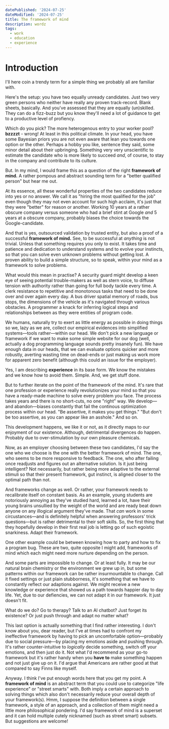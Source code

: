 ```yaml
---
datePublished: '2024-07-25'
dateModified: '2024-07-25'
title: The framework of mind
description: wordz
tags:
  - work
  - education
  - experience
---
```


# Introduction

I'll here coin a trendy term for a simple thing we probably all are familiar with.

Here's the setup: you have two equally unready candidates. Just two very green persons who neither have really any proven track-record. Blank sheets, basically. And you've assessed that they are equally (un)skilled. They can do a fizz-buzz but you know they'll need a lot of guidance to get to a productive level of profiency.

Which do you pick? The more heterogenous entry to your worker pool? **bzzzzt** - wrong! At least in this political climate. In your head, you have some Bayesian priors you are not even aware that lean you towards one option or the other. Perhaps a hobby you like, sentence they said, some minor detail about their upbringing. Something very very unscientific to estimate the candidate who is more likely to succeed _and_, of course, to stay in the company and contribute to its culture.

But. In my mind, I would frame this as a question of the right **framework of mind.** A rather pompous and abstract sounding term for a "better qualified person" but hear me out.

At its essence, all these wonderful properties of the two candidates reduce into yes or no answer. We call it as "hiring the most qualified for the job" even though they may not even account for such high acclaim, it's just that they were "better" for reason or another. Working 10 years at a rather obscure company versus someone who had a brief stint at Google _and_ 5 years at a obscure company, probably biases the choice towards the Google-candidate.

And that is yes, outsourced validation by trusted entity, but also a proof of a successful **framework of mind.** See, to be successful at _anything_ is not trivial. Unless that something requires you only to exist. It takes time and patience and dedication to understand systems and to evolve your instincts, so that you can solve even unknown problems without getting lost. A proven ability to build a simple structure, so to speak, within your mind as a framework to solve problems.

What would this mean in practise? A security guard might develop a keen eye of seeing potential trouble-makers as well as stern voice, to diffuse tension with authority rather than going for full body tackle every time. A clerk resistance to repetitive and monotonous tasks that need to be done over and over again every day. A bus driver spatial memory of roads, bus stops, the dimensions of the vehicle as it's navigated through various obstacles. A programmer a knack for inferring logical steps and relationships between as they were entities of program code.

We humans, naturally try to exert as little energy as possible in doing things so we, lazy as we are, collect our empirical evidences into simplified systems—tools rather—within our head. We don't pick a new language or framework if we want to make some simple website for our dog (well, actually a dog programming language sounds pretty insanely fun). We have enough data in our heads, that we can evaluate options quicker and more robustly, averting wasting time on dead-ends or just making us work more for apparent zero benefit (although this could an issue for the employer).

Yes, I am describing **experience** in its base form. We know the mistakes and we know how to avoid them. Simple. And, we get stuff done.

But to further iterate on the point of the framework of the mind. It's rare that one profession or experience really revolutionizes your mind so that you have a ready-made machine to solve every problem you face. The process takes years and there is no short-cuts, no one "right" way. We develop—and abandon—biases constantly that fail the continous optimization process within our head. "Be assertive, it makes you get things." "But don't be too assertive, as you can appear like an asshole." And so on.

This development happens, we like it or not, as it directly maps to our enjoyment of our existence. Although, detrimental divergences do happen. Probably due to over-stimulation by our own pleasure chemicals.

Now, as an employer choosing between these two candidates, I'd say the one who we choose is the one with the better framework of mind. The one, who seems to be more responsive to feedback. The one, who after failing once readjusts and figures out an alternative solution. Is it just being intelligent? Not necessarily, but rather being more adaptive to the external stimuli so that their present framework, gut instinct, is aligned closer to the optimal path than not.

And frameworks change as well. Or rather, your framework needs to recalibrate itself on constant basis. As an example, young students are notoriously annoying as they've studied hard, learned a lot, have their young brains unsullied by the weight of the world and are ready beat down anyone on any illogical argument they've made. That _can_ work in some circustances—and is definitely helpful when answering professors' trick questions—but is rather detrimental to their soft skills. So, the first thing that they hopefully develop in their first real job is letting go of such egoistic snarkiness. Adapt their framework.

One other example could be between knowing how to party and how to fix a program bug. These are two, quite opposite I might add, frameworks of mind which each might need more nurture depending on the person.

And some parts are impossible to change. Or at least fully. It may be our natural brain chemistry or the environment we grew up in, but some patterns within our framework can be rather insurmountable to change. Call it fixed settings or just plain stubborness, it's something that we have to constantly reflect our adaptions against. We might receive a new knowledge or experience that showed us a path towards happier day to day life. Yet, due to our defiencies, we can not adapt it in our framework. It just doesn't fit.

What do we do? Go to therapy? Talk to an AI chatbot? Just forget its existence? Or just push through and adapt no matter what?

This last option is actually something that I find rather interesting. I don't know about you, dear reader, but I've at times had to confront my ineffective framework by having to pick an uncomfortable option—probably due to social pressure—by placing my emotions aside and pushing through. It's rather counter-intuitive to _logically_ decide something, switch off your emotions, and then just do it. Not what I'd recommend as your go-to framework but it's rather handy when you **have to** make something happen and not just give up on it. I'd argue that Americans are rather good at that compared to say Finns like myself.

Anyway. I think I've put enough words here that you get my point. A **framework of mind** is an abstract term that you could use to categorize "life experience" or "street smarts" with. Both imply a certain approach to solving things which also don't necessarily reduce your overall depth of your framework(s). Hmm, I suppose the definition between a single framework, a style of an approach, and a collection of them might need a little more philosophical pondering. I'd say framework of mind is a superset and it can hold multiple cutely nicknamed (such as street smart) subsets. But suggestions are welcome!
